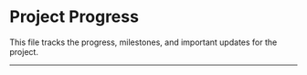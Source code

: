 # Project Progress

This file tracks the progress, milestones, and important updates for the project.

---

